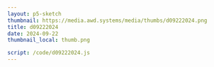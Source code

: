 ```yaml
---
layout: p5-sketch
thumbnail: https://media.awd.systems/media/thumbs/d09222024.png
title: d09222024
date: 2024-09-22
thumbnail_local: thumb.png

script: /code/d09222024.js
---
```

